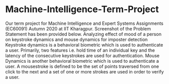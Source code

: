 # Machine-Intelligence-Term-Project
Our term project for Machine Intelligence and Expert Systems Assignments (EC60091) Autumn 2020 at IIT Kharagpur. Screenshot of the Problem Statement has been provided below.
Analyzing effect of mood of a person on keystroke dynamics
and mouse dynamics for imposter detection
Keystroke dynamics is a behavioral biometric which is used to authenticate a user. Primarily,
two features i.e. hold time of an individual key and the latency of the consecutive keystrokes are
used for authentication.
Mouse Dynamics is another behavioral biometric which is used to authenticate a user. A mousestroke is defined to be the set of points traversed from one click to the next and a set of one or
more strokes are used in order to verify a user.
